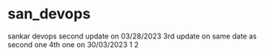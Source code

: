 # san_devops
sankar devops
second update on 03/28/2023
3rd update on same date as second one
4th one on 30/03/2023
1
2





